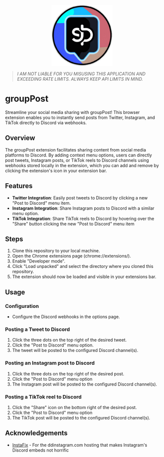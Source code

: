 <p align="center">
  <img width="200" height="200" src="https://github.com/GooglyBlox/groupPost/blob/main/src/images/groupPost-logo.png?raw=true">
</p>

> *I AM NOT LIABLE FOR YOU MISUSING THIS APPLICATION AND EXCEEDING RATE LIMITS. ALWAYS KEEP API LIMITS IN MIND.*

# groupPost

Streamline your social media sharing with groupPost! This browser extension enables you to instantly send posts from Twitter, Instagram, and TikTok directly to Discord via webhooks.

## Overview
The groupPost extension facilitates sharing content from social media platforms to Discord. By adding context menu options, users can directly post tweets, Instagram posts, or TikTok reels to Discord channels using webhooks stored locally in the extension, which you can add and remove by  clicking the extension's icon in your extension bar.

## Features
- **Twitter Integration**: Easily post tweets to Discord by clicking a new "Post to Discord" menu item.  
- **Instagram Integration**: Share Instagram posts to Discord with a similar menu option.
- **TikTok Integration**: Share TikTok reels to Discord by hovering over the "Share" button clicking the new "Post to Discord" menu item

## Steps
1. Clone this repository to your local machine.  
2. Open the Chrome extensions page (chrome://extensions/).  
3. Enable "Developer mode".  
4. Click "Load unpacked" and select the directory where you cloned this repository.
5. The extension should now be loaded and visible in your extensions bar.

## Usage
### Configuration
- Configure the Discord webhooks in the options page.  

### Posting a Tweet to Discord
1. Click the three dots on the top right of the desired tweet.
2. Click the "Post to Discord" menu option.
3. The tweet will be posted to the configured Discord channel(s).
### Posting an Instagram post to Discord
1. Click the three dots on the top right of the desired post.
2. Click the "Post to Discord" menu option
3. The Instagram post will be posted to the configured Discord channel(s).
### Posting a TikTok reel to Discord
1. Click the "Share" icon on the bottom right of the desired post.
2. Click the "Post to Discord" menu option
3. The TikTok post will be posted to the configured Discord channel(s).

## Acknowledgements

 - [InstaFix](https://github.com/Wikidepia/InstaFix) - For the ddinstagram.com hosting that makes Instagram's Discord embeds not horrific
